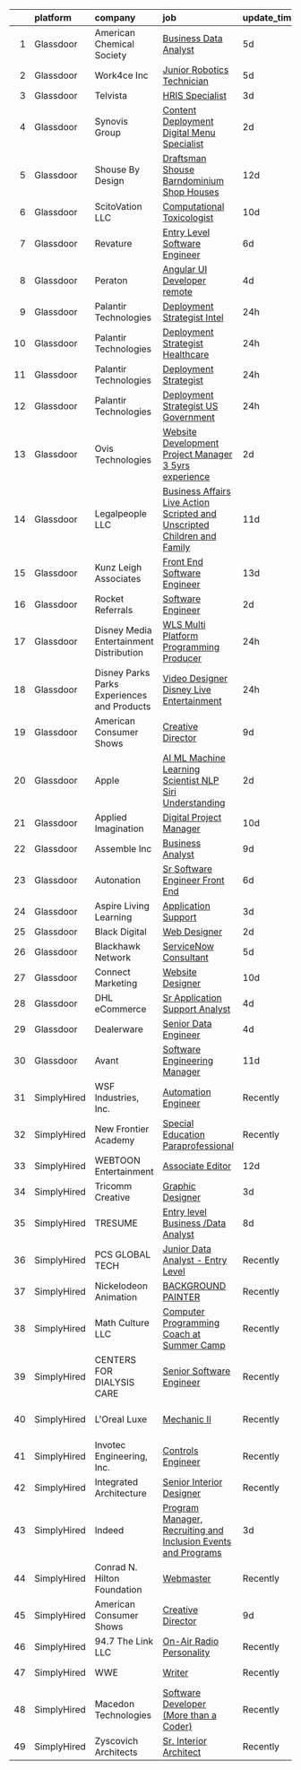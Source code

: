 

|    | platform    | company                                      | job                                                                                                                                                                                                                                                                                                                                                                                                                                                                                                                                                                                                                                                                                                                                                                                                                                                                                                                                                                                                                                                                                                                                                                                                                                                                                                                                                                                                                                                                                                             | update_time   | location                   |
|---:|:------------|:---------------------------------------------|:----------------------------------------------------------------------------------------------------------------------------------------------------------------------------------------------------------------------------------------------------------------------------------------------------------------------------------------------------------------------------------------------------------------------------------------------------------------------------------------------------------------------------------------------------------------------------------------------------------------------------------------------------------------------------------------------------------------------------------------------------------------------------------------------------------------------------------------------------------------------------------------------------------------------------------------------------------------------------------------------------------------------------------------------------------------------------------------------------------------------------------------------------------------------------------------------------------------------------------------------------------------------------------------------------------------------------------------------------------------------------------------------------------------------------------------------------------------------------------------------------------------|:--------------|:---------------------------|
|  1 | Glassdoor   | American Chemical Society                    | [Business Data Analyst](https://www.glassdoor.com/partner/jobListing.htm?pos=123&ao=1110586&s=58&guid=00000180efbe84cfa0c005b6915bcebe&src=GD_JOB_AD&t=SR&vt=w&ea=1&cs=1_a730f055&cb=1653289682640&jobListingId=1007869672750&cpc=44CD5376B8534B8F&jrtk=3-0-1g3nrt17lr0pg801-1g3nrt184q01l800-2391a373856656f4--6NYlbfkN0D6zV_oSQ_hAL2Bfjol5oszXBZHdRuuvmIl2FIAOgk93vfE4JyfRJsxWyW0hNVqutBrr-R3DpuqKSJu2AVhXS475I13DfrGOahOCtLmoy8psA5dqkDukxaQ4fU4n6SIATlLgocIBKVYWQbEyVNAL8_jqkOPek3fakd-Rf_1UNcsqo53zXmXQE5Y80fkAVj3u6Sl4mVJXXvJJFYhc65OUpWXX36dAhuk5DA0dFdconpCLY2ZrhqTRIqMTuC9uPx4hQVIIE6gKFQUdg0LmGlhhNEdxGm8JnFhUMk1pnGf-sOeOOJz4GpgXX242oCwBs2ADhqhcigN5GKntbL9M34CW7MMeslm0SCyWpOkW0BV9l40XeHDuR24FqQYkoj4RUjSmy5mVekBlZT5lxS_0OZJMS7zA8xWpgwWqKFuRSsLHw_RUmjVQaOA3JPTzD4s-9rKBTKYkt2KyOS-WbwBLEMDdmEpm0QkrrwEZQ0g6mugR_oxtHf8WDEEb_MhmD8woINQp6E%3D)                                                                                                                                                                                                                                                                                                                                                                                                                                                                                                                                                                                                                                                  | 5d            | Washington, DC             |
|  2 | Glassdoor   | Work4ce Inc                                  | [Junior Robotics Technician](https://www.glassdoor.com/partner/jobListing.htm?pos=105&ao=1110586&s=58&guid=00000180efbe84cfa0c005b6915bcebe&src=GD_JOB_AD&t=SR&vt=w&ea=1&cs=1_641bec6f&cb=1653289682637&jobListingId=1007870139240&cpc=B6E9EE473EF69035&jrtk=3-0-1g3nrt17lr0pg801-1g3nrt184q01l800-77a304eb9d1bf6f1--6NYlbfkN0A9PPlI9x3VLA7Ig9DMYQv8oZV6AhUmXfwocfR2_GxsGZVhPKRlecurGQV6vCE7cRlkv_Ig5VSEbrtwhFwu8xC0SleDbEmhqhfaafd6CJ4ctKZWnUGCDufMiOyRP7rfufl49Pr4DB3B_wkXrXptecpKNczJrb9wXeXo3B7GWsMvUHd_oW7jChM2VJlTNRNXkt9zcgpN5WD5vESX6as8ORTFU6cf6P9T2JK3HmV4bgLBCD2KUamtFkWLAJak8gDlW2auh-alTnNJF1ITm0T5Kgw3UGl1wzqB1yKxdEyfRH-Qtscn14GHHLK7a96ke3LZ0QIPRLuPBpvnP2gTeNuuSgWL14dUJ-uyFgsMNqEx-tQnw3iQkf-oA9PntwvFjPYt-Y2yCatrgCUo6MZhQDtjWaooN9Ei8GsSWmq5SFqHolWr94LHJtpYLTqjSEy_JRBTxz_8XDd0DDux3rMp3Hn8EZPydfWM_3StbqrqjpieaDA1ZwgotYIT4wmN2w2Zu-2E2hnlOG0_JZYMgYnNjy3gKJJ8)                                                                                                                                                                                                                                                                                                                                                                                                                                                                                                                                                                                                                           | 5d            | San Antonio, TX            |
|  3 | Glassdoor   | Telvista                                     | [HRIS Specialist](https://www.glassdoor.com/partner/jobListing.htm?pos=109&ao=1110586&s=58&guid=00000180efbe84cfa0c005b6915bcebe&src=GD_JOB_AD&t=SR&vt=w&ea=1&cs=1_171744d6&cb=1653289682638&jobListingId=1007876617630&cpc=334ABAF5D42DC775&jrtk=3-0-1g3nrt17lr0pg801-1g3nrt184q01l800-77924ac0206d8343--6NYlbfkN0C0ra1W4OqYa_xqC2RfodfG7sbMBVLo6wEMvhER0x5zFSxvN9f9qiMMbapAHWg8s74fwdusa8x9FAo28xfsL8ZCH_Ln3FPCwPTeakmurHnIV-JM1BsNuMkfFWAdaFbB9mlj1cKHAhIyoDYAOVghQ-WY7ILPmUERYiWyIFEE4w0_OkK-ZoCJizI3SbMBDAoae6Qc-fQQ9DBspL_i9YFmht_lpy71RC_oSxNpOunPyzC6Xqwz3-TAV-KQytBduHlBdiWi81gCrt7rqRb186YZaClGBT4GXpZQIT6p_ADAzVtYvQyW6PJlo-JswckEdcGyJE7nj11R3-obKiIkqB9XTYJu-hzfCWT1RMNgFl80K-IauP8HCyW2TvZObAcAtwOlACgJ69CRQZJrUk1uJo8x84R0S9lIAgLYxRMCVQ5g_CejNIIbpaSZMkhrUotoVvVHxxe-wZ_lG4-oP6qI06Q9SmZOwcUrSC5myO84mjb_azlYCg%3D%3D)                                                                                                                                                                                                                                                                                                                                                                                                                                                                                                                                                                                                                                                                          | 3d            | Remote                     |
|  4 | Glassdoor   | Synovis Group                                | [Content Deployment   Digital Menu Specialist](https://www.glassdoor.com/partner/jobListing.htm?pos=112&ao=1110586&s=58&guid=00000180efbe84cfa0c005b6915bcebe&src=GD_JOB_AD&t=SR&vt=w&ea=1&cs=1_e1f8fbf8&cb=1653289682638&jobListingId=1007880247728&cpc=545C0D17DAD7ABB7&jrtk=3-0-1g3nrt17lr0pg801-1g3nrt184q01l800-a45369137365da86--6NYlbfkN0BcF0EopIWdwvcKlGqPueozeOaTc1RV1rfHhbl2_GOIBgXg-JZBURwxlFWDgwjPOgZ1gFuDS9J_4WJM1K_ikImFEwKPEf2yNEcHW07lyApbxw94FVNdTWp-rEdfU-Kn6_NR9VfqKZ7pbnFEeh7pN96NoH39Lx6hKBwZAP_DSp7pVZ9pclEK2jWV7CjF2fa80MtCE-dCofOoXf_w6U9h8UdLs3C-swWWbaALgfsWZ93vj8yrIIG9jw2uQITvYron6idS1Sbi2Wc6-KjQSgfKQF5OHqGEEsOJ9qzE_BMJBXSWWnKJ2XdgJOfbajvUouKEX80gw4ebYi_INNu-PUtCSkJPuhxfCi9yXklj-CGWsi2YICMdpQDys2xn96unf69MeBnKx5SSjb8HCHsX3xkoEi6WtLIxEwjDAklCtVm-qFCKtHEb9_DSar6s536ygpc3o5WfQLlFB_ftBRUFd9BLa86MWTOHaKw2LeBpRo4kk-DdTjkfLCujc7Nmx2ZScv3v5Kw%3D)                                                                                                                                                                                                                                                                                                                                                                                                                                                                                                                                                                                                                           | 2d            | Dallas, TX                 |
|  5 | Glassdoor   | Shouse By Design                             | [Draftsman   Shouse Barndominium  Shop Houses](https://www.glassdoor.com/partner/jobListing.htm?pos=101&ao=1110586&s=58&guid=00000180efbe84cfa0c005b6915bcebe&src=GD_JOB_AD&t=SR&vt=w&ea=1&cs=1_3263c403&cb=1653289682636&jobListingId=1007851566856&cpc=26B6D2E0AF95213E&jrtk=3-0-1g3nrt17lr0pg801-1g3nrt184q01l800-ed6dfb3fe9f3d85e--6NYlbfkN0DLWr0FuvwmpNY589ecXM0wpB-l41nBtAe9mv-PvJGiqdSssUbbniiwQkV-Oplz9NP-byl3mQap1Q7ZET6zmkxqLhaSxnNvfW8jAiBmArw9-nkAuBa4D-NRDkha8wBq7Vw4WgjhdYOpOr22ofTz86rhIZPis8wGMWE-H8gVoA5HqpZt9m1MMxxKgnTOwsC__iIGWpMwvUHhN8A7h4O2tSnqT6HqAQBnIbn1OCSerCoayLXpyQf4bN-HWHLm3fxacl3rrE6Xo34MCpTnpcenPtp7OqUGDx89O2LxU2yXSEndnwBRuA4GYFqmdo4d-Wv8A-V6tlL5-LoiYJb02E54v1RFlaT8M2iOy7pzDwz1aRA6msx-x9hMPigI77rhIfQsqcaFY9UCkP2NE7h2W-TfXAFkPKHr_oi3uyr2m1yB7NgeIj8oMOMrobyzvjOL93y3GLloaTzmA7e5A2613hcpxuBDMEDn2zqBOUh5HwlE9WeSdL1ERxvMgOKHVA6eGr3CDqsEgFzaghYArMQe2CHKFlvDnHSlVpo53i8%3D)                                                                                                                                                                                                                                                                                                                                                                                                                                                                                                                                                                                           | 12d           | New Melle, MO              |
|  6 | Glassdoor   | ScitoVation  LLC                             | [Computational Toxicologist](https://www.glassdoor.com/partner/jobListing.htm?pos=103&ao=1110586&s=58&guid=00000180efbe84cfa0c005b6915bcebe&src=GD_JOB_AD&t=SR&vt=w&ea=1&cs=1_a91ee0d6&cb=1653289682636&jobListingId=1007857262639&cpc=BD090CE016BE616F&jrtk=3-0-1g3nrt17lr0pg801-1g3nrt184q01l800-d97a42bbf8bcadf6--6NYlbfkN0Af7IH--f52cTUDwFMUanxXcd3NiV5wYJyzlyk1G5yREQ19lbwEENzks2tSOj5uq2T0rEcB-d_-c4j0X82gkmu1evu20AIEcTun0_QTCM_cVP4PktjpQBHvrHvnCm64pwZ4fujVA6vlO2WLMA6mov7j2SZlY7LBziEnR8ImjuPglAoUEGstjGggl-zaWwDAfOBwfkbN6oetol42s8wagZvCmQC2wywhYgRQa-AlqSsIOniugdUeAwAiyDWekQLfFiA_vPQekvnCDQ0ODc44KEga8KIr4w5oCvOgCuQemixT_JLnrXmQ1A5JzxTzDz5xcfmx7JBORxZmKDknOXIysalt5j2SRKZz3x9Wzms3Ggs--H-T7YGya6Hswxtini_WPixOJR4Rzaz4e-fhaHhPy9uuAt61WrtWbJH1Ay0LrOkMFifa-yX9pWO3a_EokGM4TV7_DQWggZ7SDDo1KME9wskA-9j2k9gKpFbWG6t2pAXIUZKGei4iSQkkuZxcN5pixj0q9ii0GFOqGA%3D%3D)                                                                                                                                                                                                                                                                                                                                                                                                                                                                                                                                                                                                                               | 10d           | Remote                     |
|  7 | Glassdoor   | Revature                                     | [Entry Level Software Engineer](https://www.glassdoor.com/partner/jobListing.htm?pos=128&ao=1110586&s=58&guid=00000180efbe84cfa0c005b6915bcebe&src=GD_JOB_AD&t=SR&vt=w&ea=1&cs=1_1730693f&cb=1653289682640&jobListingId=1007867559391&cpc=FD1C1DA32C38CFA7&jrtk=3-0-1g3nrt17lr0pg801-1g3nrt184q01l800-e7818191100d7cef--6NYlbfkN0BbIbu35rN4ToQZZxETN3tZlg0cK7iFEHC0AqmvhRxc67aSKWHExCPnkqR32oUhxknsza2X_gzp5-ey_AqPPJnbjOYtApl4BaDN8MD2TRFP3o9uZFKeUbDe-roxVvsgI_CPAttTxl2Do7hP7fa1-JkIlqeJW9TbX7lMIRvjwMkPkzULmB3GQltm5x7r4N_6-naFEpNQHVGMZfwCHlv3mJJ0DkOxTWuKknLBfRxopfWcGt1Ik4M4cM6fs022LcOEfedOzQGr5ijPNhgcpf3dVX8YjDCxp3t9krbI87pWSRWPvbP_Qql3aTWrhavgYk1fy7Pd20DbMjqnUNtSMJbM-g-0X1Yuz9XlAE6u2MAifQIRHIbTugGwWpFarmU5D1QdtkPOfzGo2cuLHoCaT4dG1NGUIzjQHXbd3UAj2SIq5BiJ2VGiNqjSg4JDblcmYCft_jvG8lnAMzB-NCp-OBjrdIDHjg8b9BfBB6uwA3GCanDYYmlWVXWlWHy3IhGA1H8c5tJQ_jwm3JUU8Slax82wzS2SAxhhl54EDMoZE24dwjclFisIVdXY1TqDauX9t5wcWNrBrMn6wnfNXsW3a8xiAhU6la8FVoWwG1oyE1mFgcthIXk7r4CtDgDE4UoToTJKlHsdG1IuiQq1hSuW2MjEHfhQFyBN10OtiyayE-Z7AqFQGNR1eefmqxrB1mdGqpjwGVWFU2forFfLicDZ2nJ1dkCyU2U8pjL8An9uaZwBB4XJ6hbLTrhhmsdSsj6zQrAH-oyrIdJRN11kNEgTu_rqm-3G-fMR5lc5Qlcmk_OXJ4-wHDxHeG5FrHW3qJaZawg_TGJBg1A1fEWOZpMbM-nM7wqyYesSvtFkOTsWnwJoYLo_z48f1tlBzGloYIhdUorUJn4Kp_k3yez6juCzYc_Yr2ykVVM-_OKN13QwxOvVbFTBxq7G7zsmsFMmO0kZp5Jw4ANbjFy0XLFQ0eD3ItFESywvqYjGwslh3E2dOX1OBDqktZCg0zdTB_Kx-D4oOKdpvUU%3D)                                                                                                          | 6d            | Nashville, TN              |
|  8 | Glassdoor   | Peraton                                      | [Angular UI Developer   remote](https://www.glassdoor.com/partner/jobListing.htm?pos=124&ao=1110586&s=58&guid=00000180efbe84cfa0c005b6915bcebe&src=GD_JOB_AD&t=SR&vt=w&cs=1_53b180e6&cb=1653289682639&jobListingId=1007874017506&cpc=1120CD366D53BFD9&jrtk=3-0-1g3nrt17lr0pg801-1g3nrt184q01l800-4d0f8d86f214cb27--6NYlbfkN0Cx7R8OmodZU4Ze4hnUhR0Myw3_voyDLMHXumN7ynSuTrXceT3foN28OOGtcbbQ_75hkZ4KW0fuE74jSVBW_DJS8VOZNrBFHGWrGPWb3-qP4P2NKmwnLrVuBWJZsPloFfBViaaJliSvcs--y_1Cw7ac50ck-6GuYjFIzE78SuxB2Hi5KB7n-4_yQaTHAGZg-IBb_JFrY4Dohw1fApyLyAn_ar1xBYKNze1EgDiPw33gTPNVgKiqZACF_O977kfLV1ILo7Md1iKGQEtF_xR2qgJC4NfyHG3eFLVzcJ9L9RRJSZ_g-xbGJwdMJwdndJbSSDrVc-cpAlMV-aIgt97I9x-QIMWRt7zt9qjjX5BRxr0eE09XpB3SNJ7Y7IusdTJ1UozL2MKrjAfI4p-G1ccDAYMPCtZFC3EAflBV-vIBEG9hjPAXL8Zr-qcI_N7vdyD1uKxpPohWgkntg9-MSpg9OmSxvChRBvt-JoFv6MPGlhElWOFwIW5Ko9fxRj59OGNpZlBGJ5PNov3SEV_KWfTir4_q19A-mDDed_GK7mQVU7aPWdCi_XmFlHjzUs0OAehVtLPwHp5PhfJ87WfCZ-DcpK8UzU4-pq7_RKV9odK67GkgSwWIEhKPGOHJaLz8JnBtiAH9rp8b4DqyrmtFOcfKR-y_fc26fnswJrGw3n0gDmuDEs_vru1sgU8GpQrnRPMJJCUoZMOs-52W3pB36AEgF-VKpEC_vUOLc5-N7up68Y6DaMx4m59al-nfNYImZQ81vNJkRpSSm5o56u9YH1loOgy6cM8suGKw-ByukMxSVDqtYIDMK-eROo4UXU4YqEN_ByC13Su4JWFcdQ0u8ghjSyqj468Fkci5lTqZCuTUsw2v9lPmjaEVfjsv15NZ303grRYHhUx5q8HWb2z9Wo5Cpr25Ml3hOE1bFsILYAkWwLiNjpjCcdytEbhyQTZ1xv9bmNJ7vEbfQV4jSB0GypatDHkoG8XeglLZu0FoV35imy2AKY8CE2jaV4o_JcGPubR9iDj8Uc2WI8OqxQ7W-pYNZWSU0WmOyWicVoREGajbaZYfIRBN4CtSHSmMLZ6SmNmusJtgV_iYIxgugM_BGGmgECoQalMeH7clKjKSX4-hxw2hiw%3D%3D) | 4d            | Chantilly, VA              |
|  9 | Glassdoor   | Palantir Technologies                        | [Deployment Strategist   Intel](https://www.glassdoor.com/partner/jobListing.htm?pos=113&ao=1110586&s=58&guid=00000180efbe84cfa0c005b6915bcebe&src=GD_JOB_AD&t=SR&vt=w&cs=1_f82b272a&cb=1653289682638&jobListingId=1007883541461&cpc=34670CD602BE5E55&jrtk=3-0-1g3nrt17lr0pg801-1g3nrt184q01l800-6dd5b0030dd44135--6NYlbfkN0Brd2bbJv--kwJLf5E6dthOUocw0FyT9949Kzz66cUevmgVuLUFWYj_oOBcuZnSDrNnkzi_SlgT1CsREkez6sJMhrPeFdwgG1xy0csdnlj3nLmHU3_agyrYN_qkq7QLgqVvJmPrOqijWDbQbcZ0C_3mMae1u7VDj5DzZ5kl_L0aTKPKl0-Bz_hU8Mr0eb9DeLLaqvKMV8u9kRbtpGmmBY7rquRlGgi2T6kBYSg1JySl22siIm5W-uDcYnT7qYoHqNBYN16uPXeyQQkLKOiRFJZYImk0lCIKos9PO8VhWib1hq3vn4RiF5bdRKge8ci3x-Gkq83s3mRuDedfiEAP-PTeGd7F1TYaQp2rl-wktYfIGtYXFEC7tiUKtE38NjqOgThvRw2qgcPP6U7MxrNEDBMqgNoIqMi1Xnb4mbflG2zu2yEsA8i_-Iek-jeGsKjLl58%3D)                                                                                                                                                                                                                                                                                                                                                                                                                                                                                                                                                                                                                                                                                                               | 24h           | Washington, DC             |
| 10 | Glassdoor   | Palantir Technologies                        | [Deployment Strategist   Healthcare](https://www.glassdoor.com/partner/jobListing.htm?pos=108&ao=1110586&s=58&guid=00000180efbe84cfa0c005b6915bcebe&src=GD_JOB_AD&t=SR&vt=w&cs=1_b93f1383&cb=1653289682637&jobListingId=1007883541483&cpc=34670CD602BE5E55&jrtk=3-0-1g3nrt17lr0pg801-1g3nrt184q01l800-b5782b8a2d9b48e0--6NYlbfkN0Brd2bbJv--kwJLf5E6dthOUocw0FyT9949Kzz66cUevmgVuLUFWYj_oOBcuZnSDrNnkzi_SlgT1BxJj9IQmpEKkL-RFtVtHJzIwOKh5GriFk0Y4dHj5xI4xKC87FDKW_JInvAyLuTWWfTuyQR2jIZnAE4J-2opmCkO92LtdvccATsZ0nqVH6OHF0Mkn7XH2i_wYVuGFXqsRhp0vAZLX10dvJXHsrEUDLn6_Ks96bjSRrv_Sv2CVr5zAhpjztMKJdT4rnmEHyaFnmFelnqWdDl7RETGiosKZM6CXYdhP7LsmApweosC6a5g6TMZ-eSncceu7CewoH9QxGFWnQMvqKydkW0pKJYcrBfV1BWQJVK_pxVSoDsBKixuA_DeNMjg5xwX9RktlM05fkx1NVs3cHJDVK9XBNAn5wT5I81cChtV9bCqsVeIsj3StrkupWzT7Zs%3D)                                                                                                                                                                                                                                                                                                                                                                                                                                                                                                                                                                                                                                                                                                          | 24h           | New York, NY               |
| 11 | Glassdoor   | Palantir Technologies                        | [Deployment Strategist](https://www.glassdoor.com/partner/jobListing.htm?pos=110&ao=1110586&s=58&guid=00000180efbe84cfa0c005b6915bcebe&src=GD_JOB_AD&t=SR&vt=w&cs=1_877cae36&cb=1653289682637&jobListingId=1007883541454&cpc=40021B6B9FB64F38&jrtk=3-0-1g3nrt17lr0pg801-1g3nrt184q01l800-df4aabd2ddd78ad0--6NYlbfkN0Brd2bbJv--kwJLf5E6dthOUocw0FyT9949Kzz66cUevmgVuLUFWYj_oOBcuZnSDrNnkzi_SlgT1AFmupwi5iWTCRDwN7J_sJvtSl16bUc8fvT-Hy9icc-D7szuDjosDSMpNFxcLZ-xUtQYf-XUEPJ03mb0SaH9lC_O-Z0sG5avs9Os7QRZVwtmqh2gygNhZ0Xv9yISO7_H_2FyJv_NZdSkHTsMo_jVm75F1QwbOxfepsGqB5uhvqxZo9ytxlxs2O67C9E7UVH92QaOHqAPhTM96rxIl-ZlSNlGcyuPZKHAL_K2ipf7UtV5vMnuGhH0EEzZSTnAhps7A0Kj_8G70wBbQWv64ttbGKwUuvzzOTf8pCA5GYQXAS1wifxPZH5sVDS58_c2Yuva58xavJoEK9b4vHsTylFuS2LARlxvuFH-55lqrLJ3z_5xtCsuwIQdeoI%3D)                                                                                                                                                                                                                                                                                                                                                                                                                                                                                                                                                                                                                                                                                                                       | 24h           | Washington, DC             |
| 12 | Glassdoor   | Palantir Technologies                        | [Deployment Strategist   US Government](https://www.glassdoor.com/partner/jobListing.htm?pos=111&ao=1110586&s=58&guid=00000180efbe84cfa0c005b6915bcebe&src=GD_JOB_AD&t=SR&vt=w&cs=1_faa34708&cb=1653289682637&jobListingId=1007883541485&cpc=F929909D2225707A&jrtk=3-0-1g3nrt17lr0pg801-1g3nrt184q01l800-755002027c42fd7c--6NYlbfkN0Brd2bbJv--kwJLf5E6dthOUocw0FyT9949Kzz66cUevmgVuLUFWYj_oOBcuZnSDrNnkzi_SlgT1PtuQu52yRIYkbusiIwzya84SyJ0mqh61JBLFH-VPA-ndy2_KZZLeVm6Ye8PE0jwVh7ffnjHOHQMDIAi0pXxOeOEwXh_vQVB8ZExNPxP93H9vj7aQYrAN3PRNizZUJEUGNqHVPn1PEasgp3VduyoFgHU3zHSWSqmfV_qdGdCVvtE7sU5Awgz3udDVm9wpMvUqpfQDsGEIO7zf-v0oZUF-AZVhO1gGHMA9F6EHx4-mezSJemixjqG0wGAJYsRGWIFBP3vUY6KMScwQ-gxUvEMswRhNz49VxKWsSATjpj093As-y2-gAXXJTSaV6qi16VF45_oGt4DoliIhGM98wwHM6CLQyx3jp37B8-He4vSWvvk3llJiMxk4Ng%3D)                                                                                                                                                                                                                                                                                                                                                                                                                                                                                                                                                                                                                                                                                                       | 24h           | Washington, DC             |
| 13 | Glassdoor   | Ovis Technologies                            | [Website Development Project Manager 3 5yrs experience](https://www.glassdoor.com/partner/jobListing.htm?pos=106&ao=1110586&s=58&guid=00000180efbe84cfa0c005b6915bcebe&src=GD_JOB_AD&t=SR&vt=w&ea=1&cs=1_0336c4ec&cb=1653289682637&jobListingId=1007880307909&cpc=F7BD8DA794B5A532&jrtk=3-0-1g3nrt17lr0pg801-1g3nrt184q01l800-c4fb21021467fd3c--6NYlbfkN0CPEiJEzZq4I_K6S6Q9VC1QMfIsI0INZ1UYi7vjgDL48Vnn9EzdKPGXyhHCoVu4XuXdTshoVOxOw7aaFQcA6X5tcGJdYFZQxB09HYr2iKBmsTHoG8OgC27jLWFeTk-dbHTrIaQ0YGQP4P6fw617-bj2osIBeBVYE735dIUo8TGRH-n9ZvPftugLQE2lRwuQW_RQcK7cRwqml7EoGM-20Hig9ccPZvLbwB8G7c5v4xCx8hu6ayHwaAM1bFGpiFDvpQtzy0OyoqEApmdtouAGq_VpLtATJBXhQj6eG3K5Zl69MxzBxCWCaaQtpdfCWmuE2w_PKpt9uqcB0ztbLFrUkrFt20pkUZY3bDRMRab7H-W4XFpWKW2hmrpzjBU9WM93WUto8vcgqu4EKPt_OfrZHAgYUjMWPmoh20MGPSG-aiewuNXHjS5hgx3IypfoiMQ_U_CNZg0HAN1Sq6VWWeKNetVsm7yfdL0aS0xHECheLISuWpE_rnp0sPGMmVbWQENFAxBz_qhcK5cjX0k9zcilGURZJd1sILZNh-kSu63InLebvQ%3D%3D)                                                                                                                                                                                                                                                                                                                                                                                                                                                                                                                                                                    | 2d            | New York, NY               |
| 14 | Glassdoor   | Legalpeople LLC                              | [Business Affairs   Live Action Scripted and Unscripted Children and Family](https://www.glassdoor.com/partner/jobListing.htm?pos=102&ao=1110586&s=58&guid=00000180efbe84cfa0c005b6915bcebe&src=GD_JOB_AD&t=SR&vt=w&ea=1&cs=1_72f09aa7&cb=1653289682636&jobListingId=1007854437314&cpc=0157B90C5E127F9B&jrtk=3-0-1g3nrt17lr0pg801-1g3nrt184q01l800-5210266f6fcd32fe--6NYlbfkN0BIQqJunba-ffqSw7qHU_n9sI0RPCEElwmfDY_xgtqe3QwKBrdPDGGVOtZ-uFzXUJ5LOEQR_nA_dwM1sFx1MrX7PFGIdvdmbatSIbzXzYyj_6QHzbyODWzcRTZ9Q3wyHCHOnIo_Yq7L0vvZ-CfNRuDTe3Hq_ny7Fj_jQX6hGbyAnVLtTtkmMtP2fsPj2yPcqUXuvEwJsYLNm62zsgkV6Dc3gMB6g5mwI-efc3UXHdCWV2rsY-jh_XvhUK5D06tdGwNAg2o-pOgwgUsb5St6iRHYmI_5xvhmHnu0bGbCkuhepas4Lvq2p_AluFxg-hZWaXd5n1i360A2b0ENkcJh0zjuswMVCni6FTRy7gA3uwOrFID--NlUMfj9LbKAC4txJqQOHStVWkO_4qJ20jNMKXetRaoVRxYiuI0hhQqEGHHvv0Not2HsNFhDrb8Rwt40HecxTVUVsTFYdAjybx-Q6esoWhg7ztU68r5Sxr1qAbnohaQkYcLZuDED5lT_-iNEhcU2qrOxdrhScGqBGYnjIOIOIwdniN4wxG6ioOMOPalVB1wE4QTjSP6iH_MtvkkZBYf_dxgyflDkQA%3D%3D)                                                                                                                                                                                                                                                                                                                                                                                                                                                                                                               | 11d           | Remote                     |
| 15 | Glassdoor   | Kunz  Leigh   Associates                     | [Front End Software Engineer](https://www.glassdoor.com/partner/jobListing.htm?pos=115&ao=1110586&s=58&guid=00000180efbe84cfa0c005b6915bcebe&src=GD_JOB_AD&t=SR&vt=w&ea=1&cs=1_3ff111bd&cb=1653289682639&jobListingId=1007848484961&cpc=9C4F014304452074&jrtk=3-0-1g3nrt17lr0pg801-1g3nrt184q01l800-30d4df2ee474641e--6NYlbfkN0CG0MOFnlYlPQ1Ern0f6lCNr2JCUFSORbPgdH34SplLN-xOXgT6_-LRG9h1iyNaJ24YkWKZHymeib3odIvvgtnS5fv7JTwyHspA7f49N_lBCbRDWNAPoTUboqGLqx4enm0Gwjk0iG9N1kMGsxAmP0OXx3SUClAbNi1TTxeNuyL8qHQeuGOFAa6dr5wwGuV8Ifo3n5d7v2Hkx_-BbqzjQpej0UHWkpTEHtbALTW1xj2Pzf-TxDv91uc2lmILjkPLgDRD9HG0H4sgx_noboZPvHZNTr8ueBpPuXEi6dovtC_c_ZhYZKoAZQLK0rpYQiRpbvleubNxjB0YmYU2JoXX3bOSBQyC9CgsbWMlNrL_4MEodxFwhCC6L9WzRjwK2KXpMsVaJPO643QtwNoWdBaIOZML6vGgOrM5RTUHPbET0_0TBHMVqJCffjN9AJCOWq1FFP0tpvQRpB9IiP4BTGlznHSn978aC8KK6lEdSUbyOtjl9Yjrx8XBGq9WpaxJF_SfDAAsGlFZG-ZoOw%3D%3D)                                                                                                                                                                                                                                                                                                                                                                                                                                                                                                                                                                                                                              | 13d           | Remote                     |
| 16 | Glassdoor   | Rocket Referrals                             | [Software Engineer](https://www.glassdoor.com/partner/jobListing.htm?pos=118&ao=1110586&s=58&guid=00000180efbe84cfa0c005b6915bcebe&src=GD_JOB_AD&t=SR&vt=w&ea=1&cs=1_953b1ee5&cb=1653289682639&jobListingId=1007880364529&cpc=C891152315FA1AD8&jrtk=3-0-1g3nrt17lr0pg801-1g3nrt184q01l800-7c11eb4331c9b46e--6NYlbfkN0AbwFksMV2WRFQCQM_ipnVILdn3Sis_yXpJI0slLx-R6musqkrPb1AA-ePT0m05UOiItYYGlwb-Z7DGb94bL_A-lBFQfc_EuYldmW4Rhz9S7oXLbH5eUIyPPNbAYpMSfTtBYGwfwQNAEWS3pq2pXL_1OPiKAvZw7M5zR1R45k51diMZ7UFPmz1sEnVlrM0AHKCcLVJoPY40pTjCEh0Uj-2T-x21e4SeS6IeGgitiqC9vUlGFRpyViFIxHmApssmr632fpnyflY-PyyJLmSBJ9jCWVAskbRHGKkaY_UdtuWEbkqpbA1OkMa8yOEn-skG0_2aI3CG4Vw9T9qtu41bFANS9p8HTsN_goWNL-TgXmACG9g7M_7zA5LK0hghj6cYsoQRIub7s4RAC08PvEBEzpVPH1Zbqh2arbbgj45VuJfu8qAOXVwGn6e_Dql09Z2IIM4FqBx7kKx2PxvfxWrC6ZBZ)                                                                                                                                                                                                                                                                                                                                                                                                                                                                                                                                                                                                                                                                                                    | 2d            | Remote                     |
| 17 | Glassdoor   | Disney Media   Entertainment Distribution    | [WLS  Multi Platform Programming Producer](https://www.glassdoor.com/partner/jobListing.htm?pos=119&ao=1110586&s=58&guid=00000180efbe84cfa0c005b6915bcebe&src=GD_JOB_AD&t=SR&vt=w&cs=1_0e34b721&cb=1653289682639&jobListingId=1007883541856&cpc=9DC6E4D8324653EE&jrtk=3-0-1g3nrt17lr0pg801-1g3nrt184q01l800-af6214f8019360e5--6NYlbfkN0DAFTyt7pbDCC2JPO79CSdi1dIb81yjczP5qsKcZIxgiYm3-7g-689UvJS8MdHcuGMWqj8DM2D_ofwQp0LiYdMgPLHq-bOFSCaGOSvP-2IyW5gIkGhYInMBN-dzsH1daNUNKL0mpRm2moJROeQVIfPL8kSsq-sv25gSDDMOgNeikdB4qaq2Ayepuah_NNnHmlJ_rOsk0-vWEZDH0oK8Hv2Cjw8M4Ef29gG7gPJRPfOlSWC1_EaambGDYp9G7VxVfeEUn93Y0-93UgdUpO1JKsC-xv37smV2C6MxlIkXUULsS1Pt2ccLnNN82HvDNeJhzecqxcTgvrQurPorP_ixS-iVlVNJAQ3y9fpHShpe19_NK0Z4iQkzjfijcKvyc74W-fqrB2BLBdUON60RrRZx81wv0XvgXNZWB6u5OBT75AgH-twvnCcWAOvGcrV3R31mDKY%3D)                                                                                                                                                                                                                                                                                                                                                                                                                                                                                                                                                                                                                                                                                                    | 24h           | Chicago, IL                |
| 18 | Glassdoor   | Disney Parks Parks  Experiences and Products | [Video Designer  Disney Live Entertainment](https://www.glassdoor.com/partner/jobListing.htm?pos=130&ao=1110586&s=58&guid=00000180efbe84cfa0c005b6915bcebe&src=GD_JOB_AD&t=SR&vt=w&cs=1_520f54ff&cb=1653289682640&jobListingId=1007883595583&cpc=0C139D4CAD5A6DB2&jrtk=3-0-1g3nrt17lr0pg801-1g3nrt184q01l800-f00b123f9b16e966--6NYlbfkN0DAFTyt7pbDCC2JPO79CSdi1dIb81yjczP5qsKcZIxgiYm3-7g-689UDqHItQTwke8kYCJHQ9t4Sttjh6vXsd8whUImE5ScnGAaRgWyt9fTxBjwF86En2tl9jn_IV2cpWF8VSUIHxKUISa24Cg6_WhhkBY8CIvdSh8_sRvPiGyVw-7kXAJL0QBTIVuNvotxCH9ALW3b_jF0LM-6X3tF23tgP-q2zgOH7Gp7drYJwjpsbFdxHA98fbgJdcAgs0TT0G3NEcAbK-2EaAnn2pzjJ07E9x3SpqmPU7UHyN2EAr-lC_du8iiJtu8y4pMc6-uqKI5GBpl6gvShOmmpmTNzaB4F9ylGwxZgFddZLHANxIsnPgf9GQJmUzmOgURm9jJLNNfIc1F2QZ6iXRFXiOSe3hAyp3Bu6W8xBSK5WZ9uTqBWQjKz5iF9GKk1)                                                                                                                                                                                                                                                                                                                                                                                                                                                                                                                                                                                                                                                                                                                 | 24h           | Corona, CA                 |
| 19 | Glassdoor   | American Consumer Shows                      | [Creative Director](https://www.glassdoor.com/partner/jobListing.htm?pos=114&ao=1110586&s=58&guid=00000180efbe84cfa0c005b6915bcebe&src=GD_JOB_AD&t=SR&vt=w&ea=1&cs=1_d9f757e6&cb=1653289682638&jobListingId=1007860644597&cpc=9DC6E4D8324653EE&jrtk=3-0-1g3nrt17lr0pg801-1g3nrt184q01l800-c27007fa678cf28d--6NYlbfkN0C_W2lilyPG5cn45zLqKUj4kAXsYkOfw2aTcO7iv8jUnsucMo04PXz1IjRFKjZIUQetSzKsvs4yEzJMTjfLtHoWRHL6xHQwTa2tS2IIeTtdkPZgJ0coRnkJKhN84K70jsHDo237tVcmFPlu5XVH9-7Ar4Bk0clyg4qtzN-eooz4P9Bofn1Dw5i1VrfTKjZHPqB4PT2II85SvsgNTpXSLQEqaZ6Wfn6eIx3vnxIKDKuljh7wkZ8NKW2NdU4bVsYUQpYp_9gjsnStTQ-4zocqP5s9nNfGcFDTZj38gTxLt_H4UelJVsBf18tXoV_K1dWKC1eKF4nH1XGaCc2J3wZiNULaJPmlFRBbTVvtIFFWda558Jius6FYg7osTbnaxL_29p8Rt-v3MXVVIh7Ezyqr3s0YS1YxKEQoSd_JpmMa-QAAhK5ydD-jiQBAWOP7mqcO5OGOhijAw2DwzEqo1LK1k6Zy8QDoqSJWiDTfCS4SM1C991_6AI30nzws)                                                                                                                                                                                                                                                                                                                                                                                                                                                                                                                                                                                                                                                                    | 9d            | Remote                     |
| 20 | Glassdoor   | Apple                                        | [AI ML   Machine Learning Scientist   NLP  Siri Understanding](https://www.glassdoor.com/partner/jobListing.htm?pos=117&ao=1110586&s=58&guid=00000180efbe84cfa0c005b6915bcebe&src=GD_JOB_AD&t=SR&vt=w&cs=1_411f857c&cb=1653289682638&jobListingId=1007879791121&cpc=9908D8D4413DBB8A&jrtk=3-0-1g3nrt17lr0pg801-1g3nrt184q01l800-1d26a4c58c2d0819--6NYlbfkN0BvKrLyj5gPmtZO9T8euul8TCxuuKNOtzRJOomxnwSEodTz2Bc-sPZlt2Zgji_QUXExb3V_Zkowvk4CHUydGXcGdc14jW7sV3QKRfIwAKSX9wXMfP8j5G1yfvns6GlxRckRHJ6aUGSLOFBzq3dEmHV-Ev-UU1PElJTuxz_Jx1gdt6wUvVlQgm6KdpV6MYHuE6GLR0HiS30tUxDA1U-SAZdUCI7gMwYZeqFwsbCXC96E-p4D7sg_tXoXB08281B_lzVIZsjukY-y2IFbLQYjZ2Migpf1bPVTezsmHUHO0jt8jKXp-MupKhBlUYMPb-vJU-NEmWlrjPClCdK8bIm1dC-zTGvGkBkXe222n2DPWK3uUaYeIy55Yhxp_U6NoTSZNxV9SrGRP_oRdY9aW5DjkMx9Omy7UIcVLsw4yJFTegVhKID-dHB7PBLLge_-b2GnP0fnL-WsXhhgAO53GEpJeITacwVwmMyAnb5KsYfXPa_bxthLoN1INwUGYk9RSqDf65eT2ihCEKnmjQI3r3iPt9udlC7rNCfX1CUU2v3XzJS8CTd_V2DCsKu5uG4flCeHm7VCUtGomqWKaEH5Omrfubp3pa-wTA1BvLcjsB2re5u1H-ExyMjYULr9bBp6ZAd_YbAsN7J0tN4_VM_2BjTQq5rD0h-1fHyf657zxXWYG6mOmjHbrD5DN3rhQnNow9eltodPoaK02tYC9YjnHB7BT52gwPRmRgdV-alBSvxYwRAKEECY4A-fLDyvTk_1sjF8SKZNpsEu3ySDLSWPPZdnfXTxngYmSXfsiX5bio0wIr1POAWaTbZ1cIdi5Ju6_qhwKSZNEzmw_4UBl7-BbK4WLH7AgzjqNQKdRrtK-vS09jns1p5pmsZPlQMcidYaXzx_TSKOCawrBvR-4KvY8gCCyleXkKApNcysci9g5gtQfM6HOJwr1XtgytaPpZuGXXSPIa5AIM97DWJKeu4QMfZbpy9_)                                                                                                                              | 2d            | Cupertino, CA              |
| 21 | Glassdoor   | Applied Imagination                          | [Digital Project Manager](https://www.glassdoor.com/partner/jobListing.htm?pos=120&ao=1110586&s=58&guid=00000180efbe84cfa0c005b6915bcebe&src=GD_JOB_AD&t=SR&vt=w&ea=1&cs=1_e886b643&cb=1653289682640&jobListingId=1007856993835&cpc=1120CD366D53BFD9&jrtk=3-0-1g3nrt17lr0pg801-1g3nrt184q01l800-ea98ccc3d0fad2b1--6NYlbfkN0D8j9N0G3bmE7t_bRxWCnyO3V8nRNicLzIRxQmtr6sajs_i97_PIinxOF8iuQXjzub6MQrbHij9pi8mw0DoBI6ACnIKwaIqbq-CoaH1AblWzJ6wSstpoTwPgKPbUw91eCOcs1IsNcnPoig4DgeqPKwNUr8vd4eVN3WOZWMh9sadKTcX2-SorNBJpQ42miVWF7UsdAeyKWhGj3gQRh97Z09G93G22d39uNvXh0jMndo4c-Zj71YdX7db1rInh5NoxCW_9p0nkIJozP4y3OfWAW4JjADQOzo167d7kvItVDdLpPegfwVTijk01BDxIDA9bfZbn12tyWaSwAjUJ5BxisW89gIdqUYpgIPwj6roKiSbtI1cYLGi0MIph48jnP6NzfWDUSJ2amtORzxNTwWCIUE5rjZIs3aq16uBnUiDFBzfk7NNEvpRbyNVJtCxXeF9JuAcncJF22TLva1APIJSnrRcOFINlcEWfrFbrSNO1SEkxxpBlaDwphJXkZSAJ-UNTiA%3D)                                                                                                                                                                                                                                                                                                                                                                                                                                                                                                                                                                                                                                                | 10d           | Remote                     |
| 22 | Glassdoor   | Assemble Inc                                 | [Business Analyst](https://www.glassdoor.com/partner/jobListing.htm?pos=127&ao=1110586&s=58&guid=00000180efbe84cfa0c005b6915bcebe&src=GD_JOB_AD&t=SR&vt=w&ea=1&cs=1_2e66fbce&cb=1653289682640&jobListingId=1007861657402&cpc=47CFDC01B3F81FAC&jrtk=3-0-1g3nrt17lr0pg801-1g3nrt184q01l800-5aad7c3031cbf605--6NYlbfkN0Bf4HWTkx87q-HwkbIVypr9s-vSVXBvvri78Q-kJvcnAggbDJdq_oXNfFZucP5iKEHkJzIeUxRkkkj0bJOTr6tDAGNWef-8wTkJnANluQ-1_YaTU_I8YLEhRNXrB_Kon-efbcKWTkzYrgVHd1lXw1eOI3LXp2SdISB5JFdN1lnYvRWmmm9p7mWESDrpP1py160aB8104msqJ6GI2-DYIm9dyaczfFAgyDWDtIjjYmFxcqu6BRZ80SCH71QVNazzQrp7Ou9dbo_dosVMwETKKl-Nt_YEVGE3--V7qmbabFSDU1FqkN5vX5AOHmb84c1jYQN2yXa-Ggv98pJTDs7Jq5o_sSXcSfLv3F9t9hxSD9_qHU2LVUS9tBih-9vrinCXn1IFQWPlK2TZ-q_4XD0AArNd2jiLIqP-eIy2v4GC-UJfobX1IBRwYcD_TZ6bt9TpV8bEiRNuvGGlz05uf0OEM6rG4VBJ4kpaa9BohkyBO4Kw-HQ5bxS5L_5b)                                                                                                                                                                                                                                                                                                                                                                                                                                                                                                                                                                                                                                                                     | 9d            | Remote                     |
| 23 | Glassdoor   | Autonation                                   | [Sr  Software Engineer Front End](https://www.glassdoor.com/partner/jobListing.htm?pos=125&ao=1110586&s=58&guid=00000180efbe84cfa0c005b6915bcebe&src=GD_JOB_AD&t=SR&vt=w&ea=1&cs=1_27bc62b2&cb=1653289682640&jobListingId=1007867282053&cpc=71532419B2302243&jrtk=3-0-1g3nrt17lr0pg801-1g3nrt184q01l800-74ec5bab07946a27--6NYlbfkN0DpvJs-kM_Q6lXNy3S2mQu4EltCoBxY0y-fdh2nTd87htM6zjbDV625bAiqCMdfSEgmIfkMf3YooXd2mjeoTIShriJStKOHEE96kuBNPCEHdkjcOVKa4_wh7_isrqQJzjh-dO041PxLTkV6XODKWmmLOEWc6MBwR4cCNBpCBxPK9HJsIJIjc5IK6_Owg7GUPL0KJsF5m2zM6uZgt-iqF84qkbDXosgum8ZbRMjby6aK5v646tnfzNfffRCiu0vAiN-ijmaNsWQcrkazKMbjUcn-1WdEv5kKtnNeJMfNwx10br2NiEfND9yO2h_ts__iFDz5IMXhbxL4k7QRLtDt8w9W-haTfpeEGliG8Ysdn3Wmrfdl-FoEtRJ9E0388TjbL3Yslmv-bem-sareQquQYuO9OUs3GXU5rfJxaedJmd3KCJqi_nJKAfD9Fd_gOM0RfCQ96sIt8lJgvBdqvzB96mg3j1Lwddq9sc9rAGPpSArUI9gqHL8UtLFQON7mqYONPsb6vNwSzL8t-lwb9VyWWyPZ)                                                                                                                                                                                                                                                                                                                                                                                                                                                                                                                                                                                                                      | 6d            | White Plains, NY           |
| 24 | Glassdoor   | Aspire Living   Learning                     | [Application Support](https://www.glassdoor.com/partner/jobListing.htm?pos=129&ao=1110586&s=58&guid=00000180efbe84cfa0c005b6915bcebe&src=GD_JOB_AD&t=SR&vt=w&ea=1&cs=1_d633508c&cb=1653289682640&jobListingId=1007876141198&cpc=B101C867B3EF2D75&jrtk=3-0-1g3nrt17lr0pg801-1g3nrt184q01l800-67ea0e91dcdb9e6a--6NYlbfkN0BAo3YetzOhxh1-XRJC8-CQqtiyOuUy45qwvY4JoNcgcU1LyyZj3JSy9XZ7nHvFgr2jZZST-K2qqx82TryBmUBL06qGwv4GmJ9eGCJ0HJmxQ9CH8RPqgdF4ipt1aToFdDZcKl0vzAaThPin5hw1v4e8eUBp4ZCzuZyigbqyOcfp2zqRc4eq1wj-1AT5MVYrkcp7zuTZXM1-FbBj77IpMMSgql47csoatOBCUJxeM_vhXh0wjz6_7XCA7GMVLSgHhPhJe9s76fIQoXap5xoz0JK3VWvarDcHdatJXChEpNMHH3X33p_H12Dt23deC72Z7uFqge-HfVzTHQmz_-DRvBNANrvXvamEY8pyVqxePj6AsCVDy-IxMTZjDtKRAUbPuzPzEVkOvcShu4PVnusQdZk0NZv8rOHGCoXxxn2loZiaEtKiaAOh1_n5fusivcvm1jLVSZA_JUUnmw%3D%3D)                                                                                                                                                                                                                                                                                                                                                                                                                                                                                                                                                                                                                                                                                                      | 3d            | Hartford, CT               |
| 25 | Glassdoor   | Black Digital                                | [Web Designer](https://www.glassdoor.com/partner/jobListing.htm?pos=107&ao=1110586&s=58&guid=00000180efbe84cfa0c005b6915bcebe&src=GD_JOB_AD&t=SR&vt=w&ea=1&cs=1_7a0cd36e&cb=1653289682637&jobListingId=1007879880586&cpc=3E251C7E648E8D76&jrtk=3-0-1g3nrt17lr0pg801-1g3nrt184q01l800-512893632bd42b91--6NYlbfkN0C2ruSLbldHgJRxGqX58M4ekFWuaOJ1Xy3nZgzYPyc2K1IeKMCWxjxjXaQD00JkxWcwWMbUsRVk5y10yW-belbN3PnXEPd1pig08AG_ei6JD1ptwXeOVnvnu0-ZB5x_1sB-pLTmgUPY1mJHcuq9ruYngxIavPgHAAb5m8HRrQQkkw-SWrdN8i0Q53MlCUiO8Im7kAcvkDozDcPK67PVI0smk3OWeJ4kFaJ57zFNiI3Tp3CDYdSVTtQksn-mf8-Txz5ILwSkbxTsKJ22xUJldTR3O-wz8YSO-YL0JKfzNnJBpS2HLyAg82jWlXWnvqigjXKkAzngdZtawvCK4IiuPiaFMkZL0esqEmjszCesUspBSlyEUUJEpvXDc0GCLeiyK_lhkmKwBxSvWEikwmbj2R1zKI14ynnSrsdZwsGzIRr1NBThfgF7eBMpqlAg8X9_Uk8Sv4z1aMzN1c_a3GB3FCRUyNKaz9E06nOmyY4Zxl5bz1U949CwlLB6EaU5q_TgfJfgeHO06rTcyg%3D%3D)                                                                                                                                                                                                                                                                                                                                                                                                                                                                                                                                                                                                                                             | 2d            | Remote                     |
| 26 | Glassdoor   | Blackhawk Network                            | [ServiceNow Consultant](https://www.glassdoor.com/partner/jobListing.htm?pos=116&ao=1110586&s=58&guid=00000180efbe84cfa0c005b6915bcebe&src=GD_JOB_AD&t=SR&vt=w&ea=1&cs=1_e4e668d4&cb=1653289682639&jobListingId=1007869700519&cpc=8A48E7D5890B96AC&jrtk=3-0-1g3nrt17lr0pg801-1g3nrt184q01l800-c8ed37ad2e1d19a9--6NYlbfkN0C0ypVDY4-8ByenE0etoQUbEbmqUK4CxMugKcitdDNcCXjSzwIO0Dw8-DuKx4LKbQsAbDmIAXmHvK9n9lXXc0g14R1PLa90KK7TbLQEOA26_WrL9NJrUpCPVBR4bbmSyye82E2rfTGxSUbSRrnHFKIPqcAhkCDup8i3y9MqrKOnmQtq2nRnfKhfkk9CV0zqqt2XPuQcOFK73JQW2OrSfd7JJkVFFO-88j9jsFyz7WX-2WRbPi44hLFhUnBiReCs_0ADyFPBWYCIOBK2oh5FXSYtNTbcDFWFnVm9jK9iH1rF-txeWVMEvkvoJWwSmD2XWc2zEJUxXW_eTAHfjoYc_2B7JIJirRliuPlGMZETDNC-OdlgCKcUcaoLrjYAcbB_CujLHGVVcqZjcJB9rt9f9GknAJS02jT3Zl039pTEu5u9rW3l45bDzoVtyhTYYcp8nZY9q_n83b3kCcUbBGqy0_l68YmL9hkAq92HG1mhidjlHUC59igV9Q0_Iw7jMb3ZcwC8NXY4RDFK1w%3D%3D)                                                                                                                                                                                                                                                                                                                                                                                                                                                                                                                                                                                                                                    | 5d            | Remote                     |
| 27 | Glassdoor   | Connect Marketing                            | [Website Designer](https://www.glassdoor.com/partner/jobListing.htm?pos=121&ao=1110586&s=58&guid=00000180efbe84cfa0c005b6915bcebe&src=GD_JOB_AD&t=SR&vt=w&ea=1&cs=1_bf3dd6b3&cb=1653289682639&jobListingId=1007857483468&cpc=4B86475FAF393599&jrtk=3-0-1g3nrt17lr0pg801-1g3nrt184q01l800-78c1349369336e59--6NYlbfkN0AOU4CupoEszF6aan3T-A3z48ZUg4zNuZDs-C5FmGNPwgvXFNj_dYQSW_MKU944COmc8D3eHnk-Z-XzzTjt85mXRzxx-GbKnvrTCgSKP_t5s9bX9zOz0UnIcimEVFWhlFUW3IsnXAT15qBPR5kQ6xSTr91Bll0lzPZkW8tjWilnBGwtJubkyUsiGDLVTKpSmgX7jnjli2yND5UgOoTfKZTMjJOJ7hKphO39EFkcqgmfs5tVtFhOm4ZWUf48XtjU_u-Mp98SGkls4M26lM7Q4yPLtec2fU-CH962aUwvxCMhDe8IJjYykI2QshHW9oTVSoDcdKFcm22UGPuw0wZz3q3SEuMvCafPZgZ2e7kVqAbDvvslf8Sczx-huuWYQTG8hGW5pW5mgsXTHrh9SxrRre8Kktcg5aqTjNsDBM6b6m4sVuphbG_PtM_sTPmIIKnCCP8JvVVtxfzWt8snzSO8DYQsty5gF_wh_IruunXhcynrgnRsBV-eMaal)                                                                                                                                                                                                                                                                                                                                                                                                                                                                                                                                                                                                                                                                     | 10d           | Remote                     |
| 28 | Glassdoor   | DHL eCommerce                                | [Sr  Application Support Analyst](https://www.glassdoor.com/partner/jobListing.htm?pos=126&ao=1110586&s=58&guid=00000180efbe84cfa0c005b6915bcebe&src=GD_JOB_AD&t=SR&vt=w&ea=1&cs=1_436d1ded&cb=1653289682640&jobListingId=1007873616597&cpc=FAE5E775D180B2FB&jrtk=3-0-1g3nrt17lr0pg801-1g3nrt184q01l800-4f4c2defb5e4ac70--6NYlbfkN0BRKh2YbrJvU3cwyCnunlOggSbwWF3i2satu3Hp4rzdsbVzKtodBwfEmQ5h0v9OIb9ojnM_OwRRV88VB7rNBA36WNBjo13bvn9ncNTOwcDf6xajm3hiQU_p7J8X6PT4j8xpQwV_MDcWw2Bk5yd-1kJHdMq6qjDnwiUXSrGDqpwW2GIrt-wscNqG5-QXqJ9dpLprFhyT3rfjGQuiD_dfdFOScWFkoCJAuSBlOF-F7M7tEAXG7S00kj4nlSpgclkH316YxA3vrmp0NsaipspEPFSB6pHvnFD7SCZ84gDvjHgN83ft4YKZAvUOrPDcPW5eYyhAzN0BJ93JwTd9tlPy0aIlboiA4W_YQ8kzN-wL9jReD1fZdJguJSHAttg2ZtCSIpwAR-FmhD9lhR34ly3CVf-pPGY1lfz0UFzB5mq19SJWY5sh2tGSuBvSdgolmRD3lJD4pg9CGKm30P4rFekjllPc1EI-e_ndTduDu2NE8N7I1MvuxafUksdgmNVZbE1gQtY%3D)                                                                                                                                                                                                                                                                                                                                                                                                                                                                                                                                                                                                                                        | 4d            | Remote                     |
| 29 | Glassdoor   | Dealerware                                   | [Senior Data Engineer](https://www.glassdoor.com/partner/jobListing.htm?pos=104&ao=1110586&s=58&guid=00000180efbe84cfa0c005b6915bcebe&src=GD_JOB_AD&t=SR&vt=w&cs=1_7f5f3e94&cb=1653289682636&jobListingId=1007875210598&cpc=3C4EEAA328E8B31B&jrtk=3-0-1g3nrt17lr0pg801-1g3nrt184q01l800-ad24b92c96c138fd--6NYlbfkN0DDpz5gVDOkuskPWc7ZuaxPsWOyHj1g668dHwO5vI4Plw5OV0mRXKflM1Ckm53EcinsPSbIeK_ydhB3wm4CEMLOY9dzmHKXbNlAtwvmxQ0PaSdyhClZn3rUHxcHIECZyZnsfgRQVU65HDQy1eCwA84H0flKIuzI-N8EcbOpeljjBq62rRBUuwV2VRkGZkVAXlMoIONdEF_hL5uTkmwi7btb9GZ7cFEppEOXLPKtTPIFhahzJew-9JP9aWbjrqtfKW_Si2Ys7ngSDxVrljA5N9iMxu6c41ZWbXHRcioyzAzCwof0PgTUdLD_-7_39-Uvqj7SiKnqNLFm2bzP0rhFs0mKcBhhx3mMAWyjDp0aDgB4zxebBCa9FDIcFSB6LDe-ELzfiKqql2pKPN-1516Rxmcc7ewkPHn1F1tzMa9i1QuSt48TUFvHX8oFSDHMbKmFxk4dXFfhrVLFHxCRcuuBfYv81BmKVuHC18CjVXpiDAVNXLDAMSkp2V2KswLtnznSXN25tV6Hj-fKfpH5YeAVJwXVR5mmqeRkAepUa4K2nvvoCzpIcQdPwSzIZTPlvJJdlsc2AnITBPxdhQ%3D%3D)                                                                                                                                                                                                                                                                                                                                                                                                                                                                                                                                                                          | 4d            | Remote                     |
| 30 | Glassdoor   | Avant                                        | [Software Engineering Manager](https://www.glassdoor.com/partner/jobListing.htm?pos=122&ao=1110586&s=58&guid=00000180efbe84cfa0c005b6915bcebe&src=GD_JOB_AD&t=SR&vt=w&ea=1&cs=1_107cb386&cb=1653289682640&jobListingId=1007854487124&cpc=C5F9C09AE97B3D2F&jrtk=3-0-1g3nrt17lr0pg801-1g3nrt184q01l800-4021e64827a94a4b--6NYlbfkN0CZpqIKI17rmnMxlDxCB_pvW0EeGFzdeY_-PYIFBJLTKQYi8CiI1s7T0TJsGs1JLYerD1hU9eVsqDZjHHwU0aRIVAK1uJxMLR2Psf2KChzIstbi4qRPmpfoM2HiCpGAsPUhSjdsKyXBZqpTWCoJ4b7mzTLA9NmSjk9V3DT05j6Ba_fnauxtz-V-mEBJAr7Bm4pu5eKf5Lwzf4osLZApbMfpisH4Y3wqVOk0CwGNHKkSSeajU3e50F5phO9g9BczF5O1DR7uNkwJcwEk_xsnh36hhCOe4gN6zcYQwgnbdfPLQvKu4VNPQRYAXXLqGWSkmcp5qQw8PQ3uRX5QpZabPb2b_2-Nef8hWjoCHEol2AJrINHpNCh3da4B45wgwhLs-HlpkHmhartjtj68caTbnzdHVwhSHYV1uWNE_ZYRNI2aQ35JPpBB6hJTn5uPrwt4ei47hzOzQwLlkSVO0-L7dVJRsoOn6nW9AIt7WUFK4Iby4XohzE8Rs4xXBNjOcyA2IGbUUH-qWuOYgPl5jSLHfvUj)                                                                                                                                                                                                                                                                                                                                                                                                                                                                                                                                                                                                                         | 11d           | Remote                     |
| 31 | SimplyHired | WSF Industries, Inc.                         | [Automation Engineer](https://www.simplyhired.com/job/FBH4vD2EuUY_kjqaeddwoHQ98yOQTHBS3CEI40z6TqDFmjnJ48yjGA?q=creative+programming)                                                                                                                                                                                                                                                                                                                                                                                                                                                                                                                                                                                                                                                                                                                                                                                                                                                                                                                                                                                                                                                                                                                                                                                                                                                                                                                                                                            | Recently      | Tonawanda, NY              |
| 32 | SimplyHired | New Frontier Academy                         | [Special Education Paraprofessional](https://www.simplyhired.com/job/aE-MWId-VQi0QQeUbEMOAl2paFX2Y_AoU6hQ_KSUHSUJyu-JGL9d1Q?q=creative+programming)                                                                                                                                                                                                                                                                                                                                                                                                                                                                                                                                                                                                                                                                                                                                                                                                                                                                                                                                                                                                                                                                                                                                                                                                                                                                                                                                                             | Recently      | Prairie du Chien, WI       |
| 33 | SimplyHired | WEBTOON Entertainment                        | [Associate Editor](https://www.simplyhired.com/job/8MkEkyRjIJOe82nD77PDEcTDcbmqBmU39Gw9NrqPxNtZID559nCfBA?q=creative+programming)                                                                                                                                                                                                                                                                                                                                                                                                                                                                                                                                                                                                                                                                                                                                                                                                                                                                                                                                                                                                                                                                                                                                                                                                                                                                                                                                                                               | 12d           | Los Angeles, CA            |
| 34 | SimplyHired | Tricomm Creative                             | [Graphic Designer](https://www.simplyhired.com/job/4hhzd-IcrUCHGDq_6Uoq3vkimnF3DbndgD8e-Hn8Jfxw9V7IteDkdA?q=creative+programming)                                                                                                                                                                                                                                                                                                                                                                                                                                                                                                                                                                                                                                                                                                                                                                                                                                                                                                                                                                                                                                                                                                                                                                                                                                                                                                                                                                               | 3d            | Remote                     |
| 35 | SimplyHired | TRESUME                                      | [Entry level Business /Data Analyst](https://www.simplyhired.com/job/kO7fiQXSKVxSsPZajKMKUNRC1ty9v3LU3b2pbayxJZQqEFqDGrl7tA?q=creative+programming)                                                                                                                                                                                                                                                                                                                                                                                                                                                                                                                                                                                                                                                                                                                                                                                                                                                                                                                                                                                                                                                                                                                                                                                                                                                                                                                                                             | 8d            | Washington, DC             |
| 36 | SimplyHired | PCS GLOBAL TECH                              | [Junior Data Analyst - Entry Level](https://www.simplyhired.com/job/xO2962NrEbVDJnNz7FOhG3N9Bap8QkYPDWSSdisAobWhwwduTe6TKA?q=creative+programming)                                                                                                                                                                                                                                                                                                                                                                                                                                                                                                                                                                                                                                                                                                                                                                                                                                                                                                                                                                                                                                                                                                                                                                                                                                                                                                                                                              | Recently      | Round Rock, TX +1 location |
| 37 | SimplyHired | Nickelodeon Animation                        | [BACKGROUND PAINTER](https://www.simplyhired.com/job/DBBrNSuSXKOTLlyIsLy57DFG9r3RmG8NSBPtRZHIq5K-Q0Lv2uJiEA?q=creative+programming)                                                                                                                                                                                                                                                                                                                                                                                                                                                                                                                                                                                                                                                                                                                                                                                                                                                                                                                                                                                                                                                                                                                                                                                                                                                                                                                                                                             | Recently      | Burbank, CA                |
| 38 | SimplyHired | Math Culture LLC                             | [Computer Programming Coach at Summer Camp](https://www.simplyhired.com/job/epuX_qAO7aaNDCtUCO1Vn9pfRbavrQ1izgp_uf4Z35Io4raj8AQszg?q=creative+programming)                                                                                                                                                                                                                                                                                                                                                                                                                                                                                                                                                                                                                                                                                                                                                                                                                                                                                                                                                                                                                                                                                                                                                                                                                                                                                                                                                      | Recently      | Los Altos, CA              |
| 39 | SimplyHired | CENTERS FOR DIALYSIS CARE                    | [Senior Software Engineer](https://www.simplyhired.com/job/y0LRikt26gcrdlKbMHj4yXLTPsrWX0hvLWDiJmjMdFW7eRwVAqHuww?q=creative+programming)                                                                                                                                                                                                                                                                                                                                                                                                                                                                                                                                                                                                                                                                                                                                                                                                                                                                                                                                                                                                                                                                                                                                                                                                                                                                                                                                                                       | Recently      | Shaker Heights, OH         |
| 40 | SimplyHired | L'Oreal Luxe                                 | [Mechanic II](https://www.simplyhired.com/job/wuBbSNADura57-GUBHYmzU2QbyA0J7eN2tzw8VCepUf87hoUvsUELQ?q=creative+programming)                                                                                                                                                                                                                                                                                                                                                                                                                                                                                                                                                                                                                                                                                                                                                                                                                                                                                                                                                                                                                                                                                                                                                                                                                                                                                                                                                                                    | Recently      | Monmouth Junction, NJ      |
| 41 | SimplyHired | Invotec Engineering, Inc.                    | [Controls Engineer](https://www.simplyhired.com/job/r6M9P_RQa2itDefhZD_QzoyeBK-kRBq1cf_d5BMMnSAv_1wEaemHug?q=creative+programming)                                                                                                                                                                                                                                                                                                                                                                                                                                                                                                                                                                                                                                                                                                                                                                                                                                                                                                                                                                                                                                                                                                                                                                                                                                                                                                                                                                              | Recently      | Miamisburg, OH             |
| 42 | SimplyHired | Integrated Architecture                      | [Senior Interior Designer](https://www.simplyhired.com/job/LAOCRCVBxS3U14sAUC3_e5NXd8aCSlLkQm-nD4C6sv3_ceVXXWLPXA?q=creative+programming)                                                                                                                                                                                                                                                                                                                                                                                                                                                                                                                                                                                                                                                                                                                                                                                                                                                                                                                                                                                                                                                                                                                                                                                                                                                                                                                                                                       | Recently      | Grand Rapids, MI           |
| 43 | SimplyHired | Indeed                                       | [Program Manager, Recruiting and Inclusion Events and Programs](https://www.simplyhired.com/job/8BlOTDL71qtAKroSjaQeLnLc7w0o3U-SXPJ4sG2hglbjHY-QusAxpA?q=creative+programming)                                                                                                                                                                                                                                                                                                                                                                                                                                                                                                                                                                                                                                                                                                                                                                                                                                                                                                                                                                                                                                                                                                                                                                                                                                                                                                                                  | 3d            | United States              |
| 44 | SimplyHired | Conrad N. Hilton Foundation                  | [Webmaster](https://www.simplyhired.com/job/bYtzl41VtqFWuIGeVmjxnKdh0jFcG1yDpEqWmIaJIz9J1GoCu_rJvw?q=creative+programming)                                                                                                                                                                                                                                                                                                                                                                                                                                                                                                                                                                                                                                                                                                                                                                                                                                                                                                                                                                                                                                                                                                                                                                                                                                                                                                                                                                                      | Recently      | Los Angeles, CA            |
| 45 | SimplyHired | American Consumer Shows                      | [Creative Director](https://www.simplyhired.com/job/rBkVAVXBMU0vomlq8YBwS82Kz84iABG72qEIl-IurTCl4PYY6Xkuwg?q=creative+programming)                                                                                                                                                                                                                                                                                                                                                                                                                                                                                                                                                                                                                                                                                                                                                                                                                                                                                                                                                                                                                                                                                                                                                                                                                                                                                                                                                                              | 9d            | Remote                     |
| 46 | SimplyHired | 94.7 The Link LLC                            | [On-Air Radio Personality](https://www.simplyhired.com/job/N-cz7xyRfLTMtaF9aE-nPTMeQo4OHSBxG7AeiWHsaattQgopmeTbSw?q=creative+programming)                                                                                                                                                                                                                                                                                                                                                                                                                                                                                                                                                                                                                                                                                                                                                                                                                                                                                                                                                                                                                                                                                                                                                                                                                                                                                                                                                                       | Recently      | Atlanta, GA                |
| 47 | SimplyHired | WWE                                          | [Writer](https://www.simplyhired.com/job/aTwbHApgUZcSxlknQiScFqFuMn7RKW4c8qYGuBLYQ7IDkddjDMpa8Q?q=creative+programming)                                                                                                                                                                                                                                                                                                                                                                                                                                                                                                                                                                                                                                                                                                                                                                                                                                                                                                                                                                                                                                                                                                                                                                                                                                                                                                                                                                                         | Recently      | Stamford, CT               |
| 48 | SimplyHired | Macedon Technologies                         | [Software Developer (More than a Coder)](https://www.simplyhired.com/job/itlXwNbC2uxV3HxHtQWpA8FLKrpl9Efsyhj86LsvNN9BYyuL6kkhpw?q=creative+programming)                                                                                                                                                                                                                                                                                                                                                                                                                                                                                                                                                                                                                                                                                                                                                                                                                                                                                                                                                                                                                                                                                                                                                                                                                                                                                                                                                         | Recently      | Remote                     |
| 49 | SimplyHired | Zyscovich Architects                         | [Sr. Interior Architect](https://www.simplyhired.com/job/T7oet47aCOFHKQsEghPBtusux2cJdi0zmkul-G67QosaeOLXQtvx5Q?q=creative+programming)                                                                                                                                                                                                                                                                                                                                                                                                                                                                                                                                                                                                                                                                                                                                                                                                                                                                                                                                                                                                                                                                                                                                                                                                                                                                                                                                                                         | Recently      | Miami, FL                  |